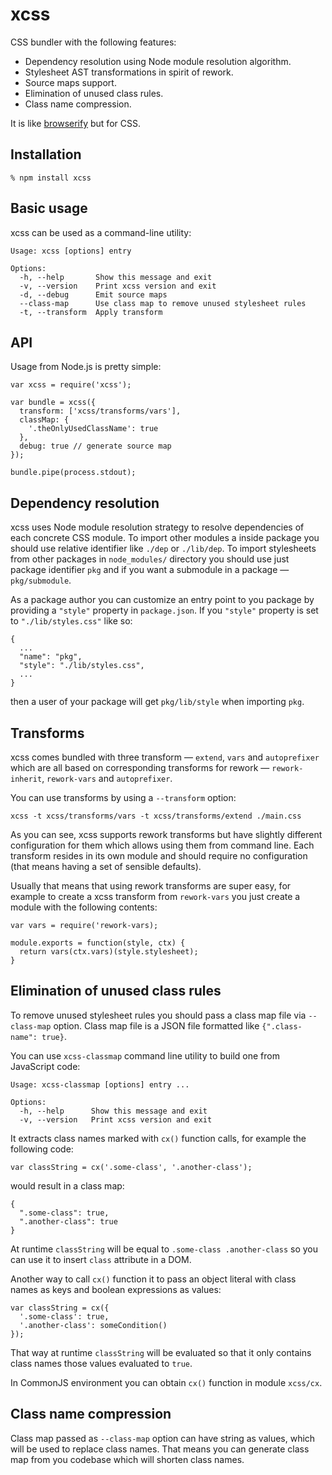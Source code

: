 # xcss

CSS bundler with the following features:

  * Dependency resolution using Node module resolution algorithm.
  * Stylesheet AST transformations in spirit of rework.
  * Source maps support.
  * Elimination of unused class rules.
  * Class name compression.

It is like [browserify][1] but for CSS.

[1]: http://browserify.org

## Installation

    % npm install xcss

## Basic usage

xcss can be used as a command-line utility:

    Usage: xcss [options] entry

    Options:
      -h, --help       Show this message and exit
      -v, --version    Print xcss version and exit
      -d, --debug      Emit source maps
      --class-map      Use class map to remove unused stylesheet rules
      -t, --transform  Apply transform

## API

Usage from Node.js is pretty simple:

    var xcss = require('xcss');

    var bundle = xcss({
      transform: ['xcss/transforms/vars'],
      classMap: {
        '.theOnlyUsedClassName': true
      },
      debug: true // generate source map
    });

    bundle.pipe(process.stdout);

## Dependency resolution

xcss uses Node module resolution strategy to resolve dependencies of each
concrete CSS module. To import other modules a inside package you should use
relative identifier like `./dep` or `./lib/dep`. To import stylesheets from
other packages in `node_modules/` directory you should use just package
identifier `pkg` and if you want a submodule in a package — `pkg/submodule`.

As a package author you can customize an entry point to you package by providing
a `"style"` property in `package.json`. If you `"style"` property is set to
`"./lib/styles.css"` like so:

    {
      ...
      "name": "pkg",
      "style": "./lib/styles.css",
      ...
    }

then a user of your package will get `pkg/lib/style` when importing `pkg`.

## Transforms

xcss comes bundled with three transform — `extend`, `vars` and `autoprefixer`
which are all based on corresponding transforms for rework — `rework-inherit`,
`rework-vars` and `autoprefixer`.

You can use transforms by using a `--transform` option:

    xcss -t xcss/transforms/vars -t xcss/transforms/extend ./main.css

As you can see, xcss supports rework transforms but have slightly different
configuration for them which allows using them from command line. Each transform
resides in its own module and should require no configuration (that means having
a set of sensible defaults).

Usually that means that using rework transforms are super easy, for example to
create a xcss transform from `rework-vars` you just create a module with the
following contents:

    var vars = require('rework-vars);

    module.exports = function(style, ctx) {
      return vars(ctx.vars)(style.stylesheet);
    }

## Elimination of unused class rules

To remove unused stylesheet rules you should pass a class map file via
`--class-map` option. Class map file is a JSON file formatted like
`{".class-name": true}`.

You can use `xcss-classmap` command line utility to build one from JavaScript
code:

    Usage: xcss-classmap [options] entry ...

    Options:
      -h, --help      Show this message and exit
      -v, --version   Print xcss version and exit

It extracts class names marked with `cx()` function calls, for example the
following code:

    var classString = cx('.some-class', '.another-class');

would result in a class map:

    {
      ".some-class": true,
      ".another-class": true
    }

At runtime `classString` will be equal to `.some-class .another-class` so you
can use it to insert `class` attribute in a DOM.

Another way to call `cx()` function it to pass an object literal with class
names as keys and boolean expressions as values:

    var classString = cx({
      '.some-class': true,
      '.another-class': someCondition()
    });

That way at runtime `classString` will be evaluated so that it only contains
class names those values evaluated to `true`.

In CommonJS environment you can obtain `cx()` function in module `xcss/cx`.

## Class name compression

Class map passed as `--class-map` option can have string as values, which will
be used to replace class names. That means you can generate class map from you
codebase which will shorten class names.
